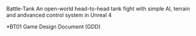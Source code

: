 Battle-Tank
An open-world head-to-head tank fight with simple AI, terrain and andvanced control system in Unreal 4

*BT01 Game Design Document (GDD)
